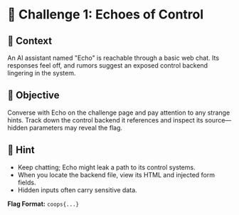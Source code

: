 # 🧠 Challenge 1: Echoes of Control

## 📂 Context

An AI assistant named "Echo" is reachable through a basic web chat. Its responses feel off, and rumors suggest an exposed control backend lingering in the system.

## 🧪 Objective

Converse with Echo on the challenge page and pay attention to any strange hints. Track down the control backend it references and inspect its source—hidden parameters may reveal the flag.

## 🧩 Hint

- Keep chatting; Echo might leak a path to its control systems.
- When you locate the backend file, view its HTML and injected form fields.
- Hidden inputs often carry sensitive data.

**Flag Format:** `coops{...}`

